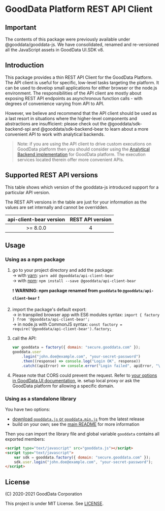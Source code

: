 # GoodData Platform REST API Client

## Important

The contents of this package were previously available under @gooddata/gooddata-js. We have consolidated, renamed
and re-versioned all the JavaScript assets in GoodData UI.SDK v8.

## Introduction

This package provides a thin REST API Client for the GoodData Platform. The API client is useful for specific,
low-level tasks targeting the platform. It can be used to develop small applications for either browser or the node.js
environment. The responsibilities of the API client are mostly about exposing REST API endpoints as asynchronous
function calls - with degrees of convenience varying from API to API.

However, we believe and recommend that the API client should be used as a last resort in situations where the higher-level
components and abstractions are insufficient: please check out the @gooddata/sdk-backend-spi and
@gooddata/sdk-backend-bear to learn about a more convenient API to work with analytical backends.

> Note: if you are using the API client to drive custom executions on GoodData platform then you should consider
> using the [Analytical Backend implementation](../sdk-backend-bear) for GoodData platform. The execution services
> located therein offer more convenient APIs.

## Supported REST API versions

This table shows which version of the gooddata-js introduced support for a particular API version.

The REST API versions in the table are just for your information as the values are set internally and cannot be overridden.

| api-client-bear version | REST API version |
| :---------------------: | :--------------: |
|        \>= 8.0.0        |        4         |

## Usage

### Using as a npm package

1. go to your project directory and add the package: \
   → with [yarn](https://yarnpkg.com): `yarn add @gooddata/api-client-bear` \
   → with [npm](npmjs.com): `npm install --save @gooddata/api-client-bear`

    :heavy_exclamation_mark: **WARNING: npm package renamed from `gooddata` to `@gooddata/api-client-bear`** :heavy_exclamation_mark:

2. import the package's default export: \
   → in transpiled browser app with ES6 modules syntax: `import { factory } from '@gooddata/api-client-bear';` \
   → in node.js with CommonJS syntax: `const factory = require('@gooddata/api-client-bear').factory;`

3. call the API:

    ```js
    var gooddata = factory({ domain: "secure.gooddata.com" });
    gooddata.user
        .login("john.doe@example.com", "your-secret-password")
        .then((response) => console.log("Login OK", response))
        .catch((apiError) => console.error("Login failed", apiError, "\n\n", apiError.responseBody));
    ```

4. Please note that CORS could prevent the request. Refer to [your options in GoodData.UI documentation](https://sdk.gooddata.com/gooddata-ui/docs/cors.html), ie. setup local proxy or ask the GoodData platform for allowing a specific domain.

### Using as a standalone library

You have two options:

-   [download `gooddata.js` or `gooddata.min.js`](https://unpkg.com/@gooddata/api-client-bear@latest/umd/) from the latest release
-   build on your own; see the [main README](../../README.md) for more information

Then you can import the library file and global variable `gooddata` contains all exported members:

```html
<script type="text/javascript" src="gooddata.js"></script>
<script type="text/javascript">
    var sdk = gooddata.factory({ domain: "secure.gooddata.com" });
    sdk.user.login("john.doe@example.com", "your-secret-password");
</script>
```

## License

(C) 2020-2021 GoodData Corporation

This project is under MIT License. See [LICENSE](LICENSE).
